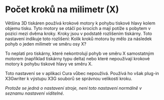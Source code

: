 Počet kroků na milimetr (X)
====
Většina 3D tiskáren používá krokové motory k pohybu tiskové hlavy kolem objemu tisku. Tyto motory se otáčí po krocích a mají potíže s pobytem v pozici mezi dvěma kroky. Kroky jsou v podstatě rozlišením tiskárny. Toto nastavení indikuje toto rozlišení: Kolik kroků motoru by mělo za následek pohyb o jeden milimetr ve směru osy X?

To neplatí pro tiskárny, které nekontrolují pohyb ve směru X samostatným motorem (například tiskárny typu delta) nebo které nepoužívají krokové motory k pohybu tiskové hlavy ve směru X.

Toto nastavení se v aplikaci Cura vůbec nepoužívá. Používá ho však plug-in X3Gwriter k výstupu X3G souborů se správnou velikostí kroku.

*Protože se jedná o nastavení stroje, není toto nastavení normálně v seznamu nastavení viditelné.*